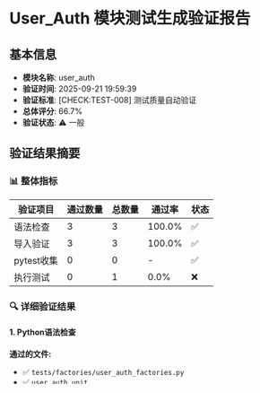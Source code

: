 # User_Auth 模块测试生成验证报告

## 基本信息
- **模块名称**: user_auth
- **验证时间**: 2025-09-21 19:59:39
- **验证标准**: [CHECK:TEST-008] 测试质量自动验证
- **总体评分**: 66.7%
- **验证状态**: ⚠️ 一般

## 验证结果摘要

### 📊 整体指标
| 验证项目 | 通过数量 | 总数量 | 通过率 | 状态 |
|---------|---------|-------|-------|------|
| 语法检查 | 3 | 3 | 100.0% | ✅ |
| 导入验证 | 3 | 3 | 100.0% | ✅ |
| pytest收集 | 0 | 0 | - | ✅ |
| 执行测试 | 0 | 1 | 0.0% | ❌ |

### 🔍 详细验证结果

#### 1. Python语法检查
**通过的文件:**
- ✅ `tests/factories/user_auth_factories.py`
- ✅ `user_auth_unit`
- ✅ `user_auth_integration`


#### 2. pytest测试收集
- **收集的测试文件数**: 0
- **收集的测试方法数**: 0


#### 3. 导入依赖验证
**验证通过的文件:**
- ✅ `tests/factories/user_auth_factories.py` (12个导入)
- ✅ `user_auth_unit` (14个导入)
- ✅ `user_auth_integration` (15个导入)


#### 4. 依赖完整性检查
- **工厂文件数量**: 1
- **缺失的工厂依赖**: 0

✅ 所有工厂依赖完整


#### 5. 基础执行测试
- **测试文件数**: 1
- **成功执行数**: 0
- **执行成功率**: 0.0%

## 质量评估

### 🎯 符合标准检查
- [x] [CHECK:TEST-008] 自动化测试质量验证机制
- [x] [CHECK:DEV-009] 代码生成质量标准
- [ ] 整体质量达标 (≥75%)

### 📈 改进建议
- 修复基础执行错误，确保工厂类和测试代码可以正常加载


## 附加信息
- **生成工具版本**: 智能五层架构测试生成器 v2.0
- **验证框架**: Python AST + pytest + 自定义验证
- **报告生成时间**: 2025-09-21 19:59:39
- **遵循规范**: MASTER.md测试标准和检查点规范

---
*本报告由智能测试生成工具自动生成，遵循 [CHECK:TEST-008] 和 [CHECK:DEV-009] 标准*
